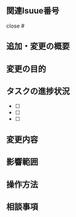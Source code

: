 <!-- Issueのテンプレートです。入力できるところを埋めてください。 -->
<!-- 記入しない項目は特になしと記入してください。。 -->

<!-- 関連Isuueを記載してください。close #の後にIssue番号を記載すると連携でき、プルリクのマージ時にIssueもcloseします。 -->
## 関連Isuue番号
close #

<!-- 追加、または修正する機能の概要を記述してください。 -->
## 追加・変更の概要

<!-- なぜこの追加・変更が必要なのか目的を記述してください。 -->
## 変更の目的

<!-- 進捗状況をチェックボックスで管理してください。 -->
## タスクの進捗状況
- [ ] 
- [ ] 
- [ ] 

<!-- UIのキャプチャ、APIのリクエスト/レスポンス等、変更内容を明確に記述してください。 -->
## 変更内容

<!-- 影響範囲を予め明確に想定して記述してください。 -->
## 影響範囲

<!-- 追加・変更した機能の操作方法を記述してください。 -->
## 操作方法

<!-- 相談事項や、重点的にレビューしてほしいところを記述してください。 -->
## 相談事項
